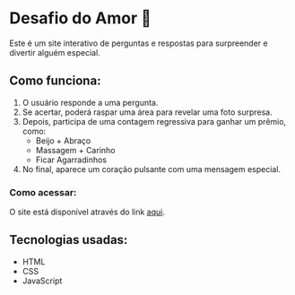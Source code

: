 # Desafio do Amor 💖

Este é um site interativo de perguntas e respostas para surpreender e divertir alguém especial.

## Como funciona:

1. O usuário responde a uma pergunta.
2. Se acertar, poderá raspar uma área para revelar uma foto surpresa.
3. Depois, participa de uma contagem regressiva para ganhar um prêmio, como:
   - Beijo + Abraço
   - Massagem + Carinho
   - Ficar Agarradinhos
4. No final, aparece um coração pulsante com uma mensagem especial.

### Como acessar:
O site está disponível através do link [aqui](https://seu-usuario.github.io/seu-repositorio/).

## Tecnologias usadas:
- HTML
- CSS
- JavaScript
